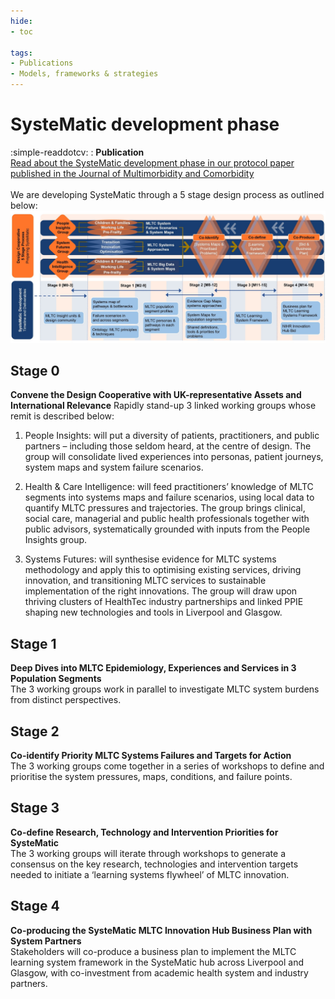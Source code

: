 ```yaml
---
hide:
- toc

tags:
- Publications
- Models, frameworks & strategies
---
```


# SysteMatic development phase
:simple-readdotcv: : **Publication**
<br>[Read about the SysteMatic development phase in our protocol paper published in the Journal of Multimorbidity and Comorbidity](https://journals.sagepub.com/doi/10.1177/26335565241272682)
<br><br>
We are developing SysteMatic through a 5 stage design process as outlined below:
![Development stage design process](../assets/development-design-process.png) 
<br>



## Stage 0
**Convene the Design Cooperative with UK-representative Assets and International Relevance**
Rapidly stand-up 3 linked working groups whose remit is described below:

1. People Insights: will put a diversity of patients, practitioners, and public partners – including those seldom heard, at the centre of design. The group will consolidate lived experiences into personas, patient journeys, system maps and system failure scenarios. 

2. Health & Care Intelligence: will feed practitioners’ knowledge of MLTC segments into systems maps and failure scenarios, using local data to quantify MLTC pressures and trajectories. The group brings clinical, social care, managerial and public health professionals together with public advisors, systematically grounded with inputs from the People Insights group.
   
3. Systems Futures: will synthesise evidence for MLTC systems methodology and apply this to optimising existing services, driving innovation, and transitioning MLTC services to sustainable implementation of the right innovations. The group will draw upon thriving clusters of HealthTec industry partnerships and linked PPIE shaping new technologies and tools in Liverpool and Glasgow.

## Stage 1
**Deep Dives into MLTC Epidemiology, Experiences and Services in 3 Population Segments**
<br>The 3 working groups work in parallel to investigate MLTC system burdens from distinct perspectives.

## Stage 2
**Co-identify Priority MLTC Systems Failures and Targets for Action**
<br>The 3 working groups come together in a series of workshops to define and prioritise the system pressures, maps, conditions, and failure points. 

## Stage 3
**Co-define Research, Technology and Intervention Priorities for SysteMatic**
<br>The 3 working groups will iterate through workshops to generate a consensus on the key research, technologies and intervention targets needed to initiate a ‘learning systems flywheel’ of MLTC innovation.

## Stage 4
**Co-producing the SysteMatic MLTC Innovation Hub Business Plan with System Partners**
<br>Stakeholders will co-produce a business plan to implement the MLTC learning system framework in the SysteMatic hub across Liverpool and Glasgow, with co-investment from academic health system and industry partners. 
